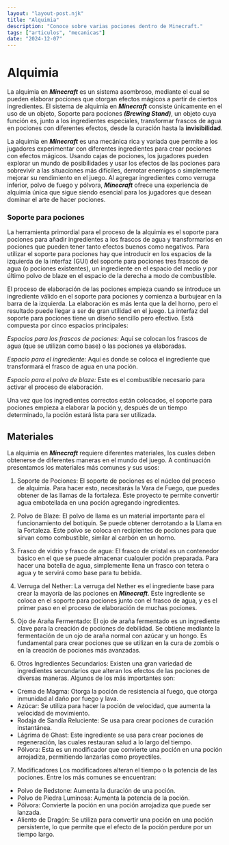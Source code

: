 ```yaml
---
layout: "layout-post.njk"
title: "Alquimia"
description: "Conoce sobre varias pociones dentro de Minecraft."
tags: ["articulos", "mecanicas"]
date: "2024-12-07"
---
```


# Alquimia

La alquimia en ***Minecraft*** es un sistema asombroso, mediante el cual se pueden elaborar pociones que otorgan efectos mágicos a partir de ciertos ingredientes. El sistema de alquimia en ***Minecraft*** consiste únicamente en el uso de un objeto, Soporte para pociones ***(Brewing Stand)***, un objeto cuya función es, junto a los ingredientes especiales, transformar frascos de agua en pociones con diferentes efectos, desde la curación hasta la **invisibilidad**. 

La alquimia en ***Minecraft*** es una mecánica rica y variada que permite a los jugadores experimentar con diferentes ingredientes para crear pociones con efectos mágicos. Usando cajas de pociones, los jugadores pueden explorar un mundo de posibilidades y usar los efectos de las pociones para sobrevivir a las situaciones más difíciles, derrotar enemigos o simplemente mejorar su rendimiento en el juego. Al agregar ingredientes como verruga inferior, polvo de fuego y pólvora, ***Minecraft*** ofrece una experiencia de alquimia única que sigue siendo esencial para los jugadores que desean dominar el arte de hacer pociones.

### Soporte para pociones

La herramienta primordial para el proceso de la alquimia es el soporte para pociones para añadir ingredientes a los frascos de agua y transformarlos en pociones que pueden tener tanto efectos buenos como negativos. Para utilizar el soporte para pociones hay que introducir en los espacios de la izquierda de la interfaz (GUI) del soporte para pociones tres frascos de agua (o pociones existentes), un ingrediente en el espacio del medio y por último polvo de blaze en el espacio de la derecha a modo de combustible.

El proceso de elaboración de las pociones empieza cuando se introduce un ingrediente válido en el soporte para pociones y comienza a burbujear en la barra de la izquierda. La elaboración es más lenta que la del horno, pero el resultado puede llegar a ser de gran utilidad en el juego. 
La interfaz del soporte para pociones tiene un diseño sencillo pero efectivo. Está compuesta por cinco espacios principales:

_Espacios para los frascos de pociones:_ Aquí se colocan los frascos de agua (que se utilizan como base) o las pociones ya elaboradas.

_Espacio para el ingrediente:_ Aquí es donde se coloca el ingrediente que transformará el frasco de agua en una poción.

_Espacio para el polvo de blaze:_ Este es el combustible necesario para activar el proceso de elaboración.

Una vez que los ingredientes correctos están colocados, el soporte para pociones empieza a elaborar la poción y, después de un tiempo determinado, la poción estará lista para ser utilizada.

## Materiales

La alquimia en ***Minecraft*** requiere diferentes materiales, los cuales deben obtenerse de diferentes maneras en el mundo del juego. A continuación presentamos los materiales más comunes y sus usos:

1. Soporte de Pociones:
El soporte de pociones es el núcleo del proceso de alquimia. Para hacer esto, necesitarás la Vara de Fuego, que puedes obtener de las llamas de la fortaleza. Este proyecto te permite convertir agua embotellada en una poción agregando ingredientes.

2. Polvo de Blaze:
El polvo de llama es un material importante para el funcionamiento del botiquín. Se puede obtener derrotando a la Llama en la Fortaleza. Este polvo se coloca en recipientes de pociones para que sirvan como combustible, similar al carbón en un horno.

3. Frasco de vidrio y frasco de agua:
El frasco de cristal es un contenedor básico en el que se puede almacenar cualquier poción preparada. Para hacer una botella de agua, simplemente llena un frasco con tetera o agua y te servirá como base para tu bebida.

4. Verruga del Nether:
La verruga del Nether es el ingrediente base para crear la mayoría de las pociones en ***Minecraft***. Este ingrediente se coloca en el soporte para pociones junto con el frasco de agua, y es el primer paso en el proceso de elaboración de muchas pociones.

5. Ojo de Araña Fermentado:
El ojo de araña fermentado es un ingrediente clave para la creación de pociones de debilidad. Se obtiene mediante la fermentación de un ojo de araña normal con azúcar y un hongo. Es fundamental para crear pociones que se utilizan en la cura de zombis o en la creación de pociones más avanzadas.

6. Otros Ingredientes Secundarios:
Existen una gran variedad de ingredientes secundarios que alteran los efectos de las pociones de diversas maneras. Algunos de los más importantes son:

- Crema de Magma: Otorga la poción de resistencia al fuego, que otorga inmunidad al daño por fuego y lava.
- Azúcar: Se utiliza para hacer la poción de velocidad, que aumenta la velocidad de movimiento.
- Rodaja de Sandía Reluciente: Se usa para crear pociones de curación instantánea.
- Lágrima de Ghast: Este ingrediente se usa para crear pociones de regeneración, las cuales restauran salud a lo largo del tiempo.
- Pólvora: Esta es un modificador que convierte una poción en una poción arrojadiza, permitiendo lanzarlas como proyectiles.

7. Modificadores
Los modificadores alteran el tiempo o la potencia de las pociones. Entre los más comunes se encuentran:

- Polvo de Redstone: Aumenta la duración de una poción.
- Polvo de Piedra Luminosa: Aumenta la potencia de la poción.
- Pólvora: Convierte la poción en una poción arrojadiza que puede ser lanzada.
- Aliento de Dragón: Se utiliza para convertir una poción en una poción persistente, lo que permite que el efecto de la poción perdure por un tiempo largo.

